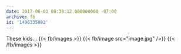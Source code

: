 ```yaml
---
date: 2017-06-01 09:38:12.000000000 -07:00
archive: fb
id: '1496335092'
---
```


These kids...
{{< fb/images >}}
{{< fb/image src="image.jpg" />}}
{{< /fb/images >}}
